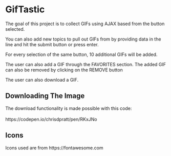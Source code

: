 # GifTastic

<p>The goal of this project is to collect GIFs using AJAX based from the button selected.</p>
<p>You can also add new topics to pull out GIFs from by providing data in the line and hit the submit button or press enter.</p>
<p>For every selection of the same button, 10 additional GIFs will be added.</p>
<p>The user can also add a GIF through the FAVORITES section. The added GIF can also be removed by clicking on the REMOVE button</p>
<p>The user can also download a GIF.</p>

## Downloading The Image

<p>The download functionality is made possible with this code:<br/><br/>https://codepen.io/chrisdpratt/pen/RKxJNo</p>

## Icons

<p>Icons used are from https://fontawesome.com</p>
